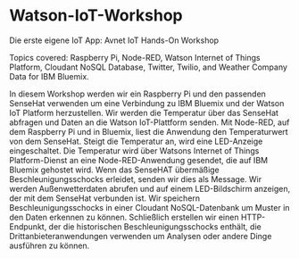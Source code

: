 # Watson-IoT-Workshop

Die erste eigene IoT App: Avnet IoT Hands-On Workshop

Topics covered: Raspberry Pi, Node-RED, Watson Internet of Things Platform, Cloudant NoSQL Database, Twitter, Twilio, and Weather Company Data for IBM Bluemix.

In diesem Workshop werden wir ein Raspberry Pi und den passenden SenseHat verwenden um eine Verbindung zu IBM Bluemix und der Watson IoT Platform herzustellen. 
Wir werden die Temperatur über das SenseHat abfragen und Daten an die Watson IoT-Plattform senden. 
Mit Node-RED, auf dem Raspberry Pi und in Bluemix, liest die Anwendung den Temperaturwert von dem SenseHat. Steigt die Temperatur an, wird eine LED-Anzeige eingeschaltet. Die Temperatur wird über Watsons Internet of Things Platform-Dienst an eine Node-RED-Anwendung gesendet, die auf IBM Bluemix gehostet wird. Wenn das SenseHAT übermäßige Beschleunigungsschocks erleidet, senden wir dies als Message.
Wir werden Außenwetterdaten abrufen und auf einem LED-Bildschirm anzeigen, der mit dem SenseHat verbunden ist. Wir speichern Beschleunigungsschocks in einer Cloudant NoSQL-Datenbank um Muster in den Daten erkennen zu können. Schließlich erstellen wir einen HTTP-Endpunkt, der die historischen Beschleunigungsschocks enthält, die Drittanbieteranwendungen verwenden um Analysen oder andere Dinge ausführen zu können.

